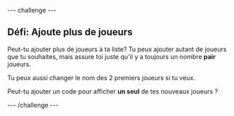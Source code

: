 --- challenge ---
## Défi: Ajoute plus de joueurs 
Peut-tu ajouter plus de joueurs à ta liste? Tu peux ajouter autant de joueurs que tu souhaites, mais assure toi juste qu'il y a toujours un nombre __pair__ joueurs.

Tu peux aussi changer le nom des 2 premiers joueurs si tu veux.

Peut-tu ajouter un code pour afficher __un seul__ de tes nouveaux joueurs ?





--- /challenge ---